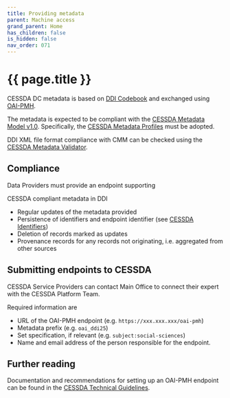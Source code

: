 ```yaml
---
title: Providing metadata
parent: Machine access
grand_parent: Home
has_children: false
is_hidden: false
nav_order: 071
---
```


# {{ page.title }}

CESSDA DC metadata is based on [DDI Codebook](https://ddialliance.org/Specification/DDI-Codebook/2.5/) and exchanged using [OAI-PMH](https://www.openarchives.org/pmh/).

The metadata is expected to be compliant with the [CESSDA Metadata Model v1.0](https://zenodo.org/record/3543756).
Specifically, the [CESSDA Metadata Profiles](https://cmv.cessda.eu/documentation/profiles.html) must be adopted.

DDI XML file format compliance with CMM can be checked using the [CESSDA Metadata Validator](https://cmv.cessda.eu).

## Compliance

Data Providers must provide an endpoint supporting

CESSDA compliant metadata in DDI

- Regular updates of the metadata provided
- Persistence of identifiers and endpoint identifier (see [CESSDA Identifiers](https://docs.tech.cessda.eu/metadata/oai-pmh-identifiers.html))
- Deletion of records marked as updates
- Provenance records for any records not originating, i.e. aggregated from other sources

## Submitting endpoints to CESSDA

CESSDA Service Providers can contact Main Office to connect their expert with the CESSDA Platform Team.

Required information are

- URL of the OAI-PMH endpoint (e.g. `https://xxx.xxx.xxx/oai-pmh`)
- Metadata prefix (e.g. `oai_ddi25`)
- Set specification, if relevant (e.g. `subject:social-sciences`)
- Name and email address of the person responsible for the endpoint.

## Further reading

Documentation and recommendations for setting up an OAI-PMH endpoint can be found in the [CESSDA Technical Guidelines](https://docs.tech.cessda.eu/metadata/oai-pmh-provider-guidelines.html).
